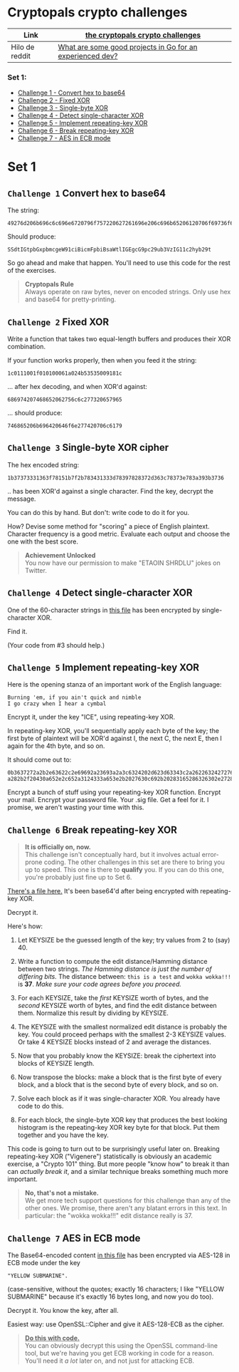 # Cryptopals crypto challenges

| Link           | [the cryptopals crypto challenges](https://cryptopals.com/)                                                                                             |
| -------------- | ------------------------------------------------------------------------------------------------------------------------------------------------------- |
| Hilo de reddit | [What are some good projects in Go for an experienced dev?](https://www.reddit.com/r/golang/comments/17vdy90/what_are_some_good_projects_in_go_for_an/) |

### Set 1:

- [Challenge 1 - Convert hex to base64](#challenge-1-convert-hex-to-base64)
- [Challenge 2 - Fixed XOR](#challenge-2-fixed-xor)
- [Challenge 3 - Single-byte XOR](#challenge-3-single-byte-xor-cipher)
- [Challenge 4 - Detect single-character XOR](#challenge-4-detect-single-character-xor)
- [Challenge 5 - Implement repeating-key XOR](#challenge-5-implement-repeating-key-xor)
- [Challenge 6 - Break repeating-key XOR](#challenge-6-break-repeating-key-xor)
- [Challenge 7 - AES in ECB mode](#challenge-7-aes-in-ecb-mode)

# Set 1

## `Challenge 1` Convert hex to base64

The string:

```
49276d206b696c6c696e6720796f757220627261696e206c696b65206120706f69736f6e6f7573206d757368726f6f6d
```

Should produce:

```
SSdtIGtpbGxpbmcgeW91ciBicmFpbiBsaWtlIGEgcG9pc29ub3VzIG11c2hyb29t
```

So go ahead and make that happen. You'll need to use this code for the rest of the exercises.

> <b>Cryptopals Rule</b>  
> Always operate on raw bytes, never on encoded strings. Only use hex and base64 for pretty-printing.

## `Challenge 2` Fixed XOR

Write a function that takes two equal-length buffers and produces their XOR combination.

If your function works properly, then when you feed it the string:

```
1c0111001f010100061a024b53535009181c
```

... after hex decoding, and when XOR'd against:

```
686974207468652062756c6c277320657965
```

... should produce:

```
746865206b696420646f6e277420706c6179
```

## `Challenge 3` Single-byte XOR cipher

The hex encoded string:

```
1b37373331363f78151b7f2b783431333d78397828372d363c78373e783a393b3736
```

.. has been XOR'd against a single character. Find the key, decrypt the message.

You can do this by hand. But don't: write code to do it for you.

How? Devise some method for "scoring" a piece of English plaintext. Character frequency is a good metric. Evaluate each output and choose the one with the best score.

> <b>Achievement Unlocked</b>  
> You now have our permission to make "ETAOIN SHRDLU" jokes on Twitter.

## `Challenge 4` Detect single-character XOR

One of the 60-character strings in [this file](https://cryptopals.com/static/challenge-data/4.txt) has been encrypted by single-character XOR.

Find it.

(Your code from #3 should help.)

## `Challenge 5` Implement repeating-key XOR

Here is the opening stanza of an important work of the English language:

```
Burning 'em, if you ain't quick and nimble
I go crazy when I hear a cymbal
```

Encrypt it, under the key "ICE", using repeating-key XOR.

In repeating-key XOR, you'll sequentially apply each byte of the key; the first byte of plaintext will be XOR'd against I, the next C, the next E, then I again for the 4th byte, and so on.

It should come out to:

```
0b3637272a2b2e63622c2e69692a23693a2a3c6324202d623d63343c2a26226324272765272
a282b2f20430a652e2c652a3124333a653e2b2027630c692b20283165286326302e27282f
```

Encrypt a bunch of stuff using your repeating-key XOR function. Encrypt your mail. Encrypt your password file. Your .sig file. Get a feel for it. I promise, we aren't wasting your time with this.

## `Challenge 6` Break repeating-key XOR

> **It is officially on, now.**  
> This challenge isn't conceptually hard, but it involves actual error-prone coding. The other challenges in this set are there to bring you up to speed. This one is there to **qualify** you. If you can do this one, you're probably just fine up to Set 6.

[There's a file here.](https://cryptopals.com/static/challenge-data/6.txt) It's been base64'd after being encrypted with repeating-key XOR.

Decrypt it.

Here's how:

1. Let KEYSIZE be the guessed length of the key; try values from 2 to (say) 40.
2. Write a function to compute the edit distance/Hamming distance between two strings. _The Hamming distance is just the number of differing bits._ The distance between: `this is a test` and `wokka wokka!!!` is **37**. _Make sure your code agrees before you proceed._

3. For each KEYSIZE, take the _first_ KEYSIZE worth of bytes, and the _second_ KEYSIZE worth of bytes, and find the edit distance between them. Normalize this result by dividing by KEYSIZE.

4. The KEYSIZE with the smallest normalized edit distance is probably the key. You could proceed perhaps with the smallest 2-3 KEYSIZE values. Or take 4 KEYSIZE blocks instead of 2 and average the distances.
5. Now that you probably know the KEYSIZE: break the ciphertext into blocks of KEYSIZE length.
6. Now transpose the blocks: make a block that is the first byte of every block, and a block that is the second byte of every block, and so on.
7. Solve each block as if it was single-character XOR. You already have code to do this.
8. For each block, the single-byte XOR key that produces the best looking histogram is the repeating-key XOR key byte for that block. Put them together and you have the key.

This code is going to turn out to be surprisingly useful later on. Breaking repeating-key XOR ("Vigenere") statistically is obviously an academic exercise, a "Crypto 101" thing. But more people "know how" to break it than can _actually break it_, and a similar technique breaks something much more important.

> **No, that's not a mistake.**  
> We get more tech support questions for this challenge than any of the other ones. We promise, there aren't any blatant errors in this text. In particular: the "wokka wokka!!!" edit distance really is 37.

## `Challenge 7` AES in ECB mode

The Base64-encoded content [in this file](https://cryptopals.com/static/challenge-data/7.txt) has been encrypted via AES-128 in ECB mode under the key

```
"YELLOW SUBMARINE".
```

(case-sensitive, without the quotes; exactly 16 characters; I like "YELLOW SUBMARINE" because it's exactly 16 bytes long, and now you do too).

Decrypt it. You know the key, after all.

Easiest way: use OpenSSL::Cipher and give it AES-128-ECB as the cipher.

> **<u>Do this with code.</u>**  
> You can obviously decrypt this using the OpenSSL command-line tool, but we're having you get ECB working in code for a reason. You'll need it _a lot_ later on, and not just for attacking ECB.
